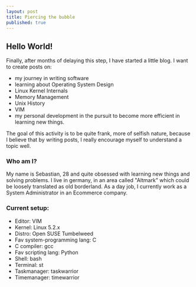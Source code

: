 ```yaml
---
layout: post
title: Piercing the bubble
published: true
---
```

## Hello World!

Finally, after months of delaying this step, I have started a little blog.
I want to create posts on:
- my journey in writing software
- learning about Operating System Design
- Linux Kernel Internals
- Memory Management
- Unix History
- VIM
- my personal development in the pursuit to become more efficient in learning new things.

The goal of this activity is to be quite frank, more of selfish nature, because I believe that by writing posts, I really encourage myself to understand a topic well. 

### Who am I?

My name is Sebastian, 28 and quite obsessed with learning new things and solving problems.
I live in germany, in an area called "Altmark" which could be loosely translated as old borderland. As a day job, I currently work as a System Administrator in an Ecommerce company.

### Current setup:

- Editor: VIM
- Kernel: Linux 5.2.x
- Distro: Open SUSE Tumbelweed
- Fav system-programming lang: C
- C compiler: gcc
- Fav scripting lang: Python
- Shell: bash
- Terminal: st
- Taskmanager: taskwarrior
- Timemanager: timewarrior

